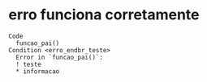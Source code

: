 # erro funciona corretamente

    Code
      funcao_pai()
    Condition <erro_endbr_teste>
      Error in `funcao_pai()`:
      ! teste
      * informacao

